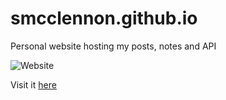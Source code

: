 # smcclennon.github.io
Personal website hosting my posts, notes and API

![Website](https://img.shields.io/website?down_color=red&down_message=offline&label=smcclennon.github.io&up_color=blue&up_message=online&url=https%3A%2F%2Fsmcclennon.github.io)

Visit it <a href="https://smcclennon.github.io">here</a>